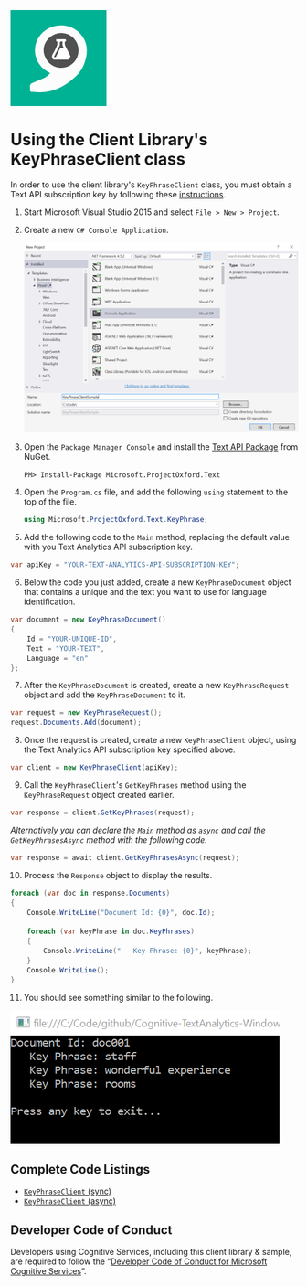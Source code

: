 ![Text Analytics](Images/TextAnalytics.png)

# Using the Client Library's KeyPhraseClient class

In order to use the client library's `KeyPhraseClient` class, you must obtain a Text API subscription key by following these [instructions](/getting-started.md).

1. Start Microsoft Visual Studio 2015 and select `File > New > Project`.

2. Create a new `C# Console Application`.

    ![New Project](Images/04-keyphrase-client/01-new-project.png)

3. Open the `Package Manager Console` and install the [Text API Package](https://www.nuget.org/packages/Microsoft.ProjectOxford.Text/) from NuGet.

    `PM> Install-Package Microsoft.ProjectOxford.Text`

4. Open the `Program.cs` file, and add the following `using` statement to the top of the file.

      ```cs
      using Microsoft.ProjectOxford.Text.KeyPhrase;
      ```
5. Add the following code to the `Main` method, replacing the default value with you Text Analytics API subscription key.

  ```cs
  var apiKey = "YOUR-TEXT-ANALYTICS-API-SUBSCRIPTION-KEY";
  ```

6. Below the code you just added, create a new `KeyPhraseDocument` object that contains a unique and the text you want to use for language identification.

  ```cs
  var document = new KeyPhraseDocument()
  {
      Id = "YOUR-UNIQUE-ID",
      Text = "YOUR-TEXT",
      Language = "en"
  };
  ```

7. After the `KeyPhraseDocument` is created, create a new `KeyPhraseRequest` object and add the `KeyPhraseDocument` to it.

  ```cs
  var request = new KeyPhraseRequest();
  request.Documents.Add(document);
  ```

8. Once the request is created, create a new `KeyPhraseClient` object, using the Text Analytics API subscription key specified above.

  ```cs
  var client = new KeyPhraseClient(apiKey);
  ```

9. Call the `KeyPhraseClient`'s `GetKeyPhrases` method using the `KeyPhraseRequest` object created earlier.

  ```cs
  var response = client.GetKeyPhrases(request);
  ```

  _Alternatively you can declare the `Main` method as `async` and call the `GetKeyPhrasesAsync` method with the following code._

  ```cs
  var response = await client.GetKeyPhrasesAsync(request);
  ```

10. Process the `Response` object to display the results.

  ```cs
  foreach (var doc in response.Documents)
  {
      Console.WriteLine("Document Id: {0}", doc.Id);

      foreach (var keyPhrase in doc.KeyPhrases)
      {
          Console.WriteLine("   Key Phrase: {0}", keyPhrase);
      }
      Console.WriteLine();
  }
  ```

11. You should see something similar to the following.

  ![Output](Images/04-keyphrase-client/02-output.png)

## Complete Code Listings
- [`KeyPhraseClient` (sync)](CodeListings/04-keyphrase-client-sync.md)
- [`KeyPhraseClient` (async)](CodeListings/04-keyphrase-client-async.md)

## Developer Code of Conduct
Developers using Cognitive Services, including this client library & sample, are required to follow the “[Developer Code of Conduct for Microsoft Cognitive Services](http://go.microsoft.com/fwlink/?LinkId=698895)”.
